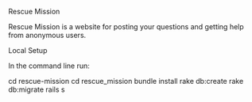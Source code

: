 Rescue Mission

Rescue Mission is a website for posting your questions and getting help from anonymous users.


Local Setup

In the command line run:

cd rescue-mission
cd rescue_mission
bundle install
rake db:create
rake db:migrate
rails s
